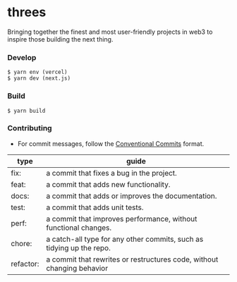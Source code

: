 # threes

Bringing together the finest and most user-friendly projects in web3 to inspire those building the next thing.

### Develop

    $ yarn env (vercel)
    $ yarn dev (next.js)

### Build

    $ yarn build

### Contributing

- For commit messages, follow the [Conventional Commits](https://www.conventionalcommits.org/en/v1.0.0/) format.

| type      | guide                                                                  |
| --------- | ---------------------------------------------------------------------- |
| fix:      | a commit that fixes a bug in the project.                              |
| feat:     | a commit that adds new functionality.                                  |
| docs:     | a commit that adds or improves the documentation.                      |
| test:     | a commit that adds unit tests.                                         |
| perf:     | a commit that improves performance, without functional changes.        |
| chore:    | a catch-all type for any other commits, such as tidying up the repo.   |
| refactor: | a commit that rewrites or restructures code, without changing behavior |
